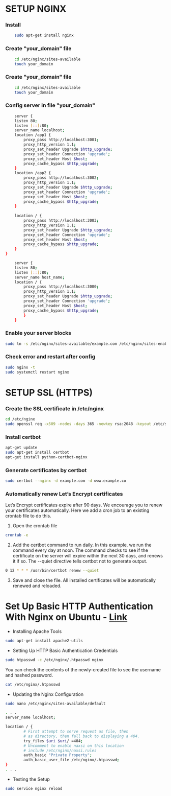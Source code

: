 
# SETUP NGINX
### Install
``` bash
    sudo apt-get install nginx
```
### Create "your_domain" file 
``` bash
    cd /etc/nginx/sites-available
    touch your_domain
```
### Create "your_domain" file 
``` bash
    cd /etc/nginx/sites-available
    touch your_domain
```
### Config server in file "your_domain"
``` bash
    server {
    listen 80;
    listen [::]:80;
    server_name localhost;
    location /app1 {
        proxy_pass http://localhost:3001;
        proxy_http_version 1.1;
        proxy_set_header Upgrade $http_upgrade;
        proxy_set_header Connection 'upgrade';
        proxy_set_header Host $host;
        proxy_cache_bypass $http_upgrade;
    }
    location /app2 {
        proxy_pass http://localhost:3002;
        proxy_http_version 1.1;
        proxy_set_header Upgrade $http_upgrade;
        proxy_set_header Connection 'upgrade';
        proxy_set_header Host $host;
        proxy_cache_bypass $http_upgrade;
    }
    
    location / {
        proxy_pass http://localhost:3003;
        proxy_http_version 1.1;
        proxy_set_header Upgrade $http_upgrade;
        proxy_set_header Connection 'upgrade';
        proxy_set_header Host $host;
        proxy_cache_bypass $http_upgrade;
    }
}
```
```bash
    server {
    listen 80;
    listen [::]:80;
    server_name host_name;
    location / {
        proxy_pass http://localhost:3000;
        proxy_http_version 1.1;
        proxy_set_header Upgrade $http_upgrade;
        proxy_set_header Connection 'upgrade';
        proxy_set_header Host $host;
        proxy_cache_bypass $http_upgrade;
        }
    }
```

### Enable your server blocks 
```bash
sudo ln -s /etc/nginx/sites-available/example.com /etc/nginx/sites-enabled/
```

### Check error and restart  after config
``` bash
sudo nginx -t
sudo systemctl restart nginx
```

# SETUP SSL (HTTPS)

### Create the SSL certificate in /etc/nginx

``` bash
cd /etc/nginx
sudo openssl req -x509 -nodes -days 365 -newkey rsa:2048 -keyout /etc/ssl/private/nginx-selfsigned.key -out /etc/ssl/certs/nginx-selfsigned.crt

```
### Install certbot
```bash
apt-get update
sudo apt-get install certbot
apt-get install python-certbot-nginx
```
### Generate certificates by certbot

```bash
sudo certbot --nginx -d example.com -d www.example.co
```
### Automatically renew Let’s Encrypt certificates
Let’s Encrypt certificates expire after 90 days. We encourage you to renew your certificates automatically. Here we add a cron job to an existing crontab file to do this.
1. Open the crontab file
```bash
crontab -e
```
2. Add the certbot command to run daily. In this example, we run the command every day at noon. The command checks to see if the certificate on the server will expire within the next 30 days, and renews it if so. The --quiet directive tells certbot not to generate output.
```bash
0 12 * * * /usr/bin/certbot renew --quiet
```
3. Save and close the file. All installed certificates will be automatically renewed and reloaded.


#  Set Up Basic HTTP Authentication With Nginx on Ubuntu - [Link](https://www.digitalocean.com/community/tutorials/how-to-set-up-basic-http-authentication-with-nginx-on-ubuntu-14-04)
* Installing Apache Tools
``` bash
sudo apt-get install apache2-utils
```
* Setting Up HTTP Basic Authentication Credentials

``` bash
sudo htpasswd -c /etc/nginx/.htpasswd nginx
```
You can check the contents of the newly-created file to see the username and hashed password.
``` bash
cat /etc/nginx/.htpasswd
```
* Updating the Nginx Configuration
``` bash
sudo nano /etc/nginx/sites-available/default
```
``` bash
. . .
server_name localhost;

location / {
        # First attempt to serve request as file, then
        # as directory, then fall back to displaying a 404.
        try_files $uri $uri/ =404;
        # Uncomment to enable naxsi on this location
        # include /etc/nginx/naxsi.rules
        auth_basic "Private Property";
        auth_basic_user_file /etc/nginx/.htpasswd;
}
. . .
```
* Testing the Setup
``` bash
sudo service nginx reload
```
